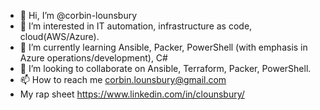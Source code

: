 - 👋 Hi, I’m @corbin-lounsbury
- 👀 I’m interested in IT automation, infrastructure as code, cloud(AWS/Azure). 
- 🌱 I’m currently learning Ansible, Packer, PowerShell (with emphasis in Azure operations/development), C#
- 💞️ I’m looking to collaborate on Ansible, Terraform, Packer, PowerShell. 
- 📫 How to reach me corbin.lounsbury@gmail.com
- My rap sheet https://www.linkedin.com/in/clounsbury/

<!---
corbin-lounsbury/corbin-lounsbury is a ✨ special ✨ repository because its `README.md` (this file) appears on your GitHub profile.
You can click the Preview link to take a look at your changes.
--->
